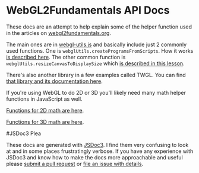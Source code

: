 WebGL2Fundamentals API Docs
==========================

These docs are an attempt to help explain some of the helper function
used in the articles on [webgl2fundamentals.org](http://webgl2fundamentals.org).

The main ones are in [webgl-utils.js](/webgl/resources/webgl-utils.js) and basically include
just 2 commonly used functions. One is `webglUtils.createProgramsFromScripts`. How it works
[is described here](/webgl/lessons/webgl-boilerplate.html). The other common function is
`webglUtils.resizeCanvasToDisplaySize` which [is described in this lesson](/webgl/lessons/webgl-resizing-the-canvas.html).

There's also another library in a few examples called TWGL. You can find [that library and its documentation
here](http://twgljs.org).

If you're using WebGL to do 2D or 3D you'll likely need many math helper functions
in JavaScript as well.

[Functions for 2D math are here](/docs/module-webgl-2d-math.html).

[Functions for 3D math are here](/docs/module-webgl-3d-math.html).

#JSDoc3 Plea

These docs are generated with [JSDoc3](http://usejsdoc.org/). I find them very confusing to look at
and in some places frustratingly verbose. If you have any experience with JSDoc3 and know how to
make the docs more approachable and useful please [submit a pull request](https://github.com/gfxfundamentals/webgl2-fundamentals)
or [file an issue with details](https://github.com/gfxfundamentals/webgl2-fundamentals/issues).

